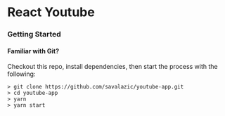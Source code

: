 # React Youtube

### Getting Started

#### Familiar with Git?
Checkout this repo, install dependencies, then start the process with the following:

```
> git clone https://github.com/savalazic/youtube-app.git
> cd youtube-app
> yarn
> yarn start
```
